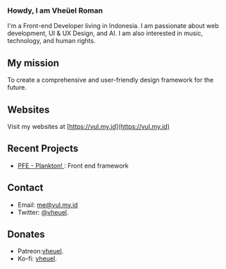 ### Howdy, I am Vheüel Roman
I'm a Front-end Developer living in Indonesia. I am passionate about web development, UI & UX Design, and AI. I am also interested in music, technology, and human rights.

## My mission
To create a comprehensive and user-friendly design framework for the future.

## Websites
Visit my websites at [https://vul.my.id](https://vul.my.id)

## Recent Projects
- [PFE - Plankton! ](https://github.com/vheuel/plankton): Front end framework

## Contact
- Email: me@vul.my.id
- Twitter:  [@vheuel](https://twitter.com/vheuel).

## Donates
- Patreon:[vheuel](https://patreon.com/vheuel).
- Ko-fi: [vheuel](https://ko-fi.com/vheuel).

